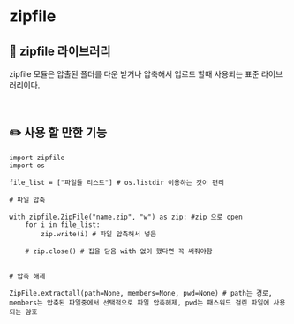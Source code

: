 #  zipfile

## 📖 zipfile 라이브러리
zipfile 모듈은 압출된 폴더를 다운 받거나 압축해서 업로드 할때 사용되는 표준 라이브러리이다.


<br>

## ✏️ 사용 할 만한 기능
```
import zipfile
import os

file_list = ["파일들 리스트"] # os.listdir 이용하는 것이 편리

# 파일 압축

with zipfile.ZipFile("name.zip", "w") as zip: #zip 으로 open 
    for i in file_list: 
        zip.write(i) # 파일 압축해서 넣음
    
    # zip.close() # 집을 닫음 with 없이 했다면 꼭 써줘야함


# 압축 해제

ZipFile.extractall(path=None, members=None, pwd=None) # path는 경로, members는 압축된 파일중에서 선택적으로 파일 압축헤제, pwd는 패스워드 걸린 파일에 사용되는 암호


```